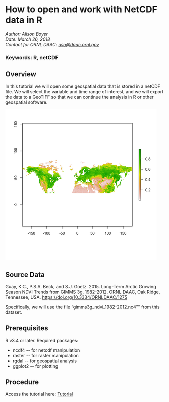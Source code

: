 # How to open and work with NetCDF data in R

*Author: Alison Boyer*  
*Date: March 26, 2018*  
*Contact for ORNL DAAC: uso@daac.ornl.gov*  

### Keywords: R, netCDF

## Overview

In this tutorial we will open some geospatial data that is stored in a netCDF file. We will select the variable and time range of interest, and we will export the data to a GeoTIFF so that we can continue the analysis in R or other geospatial software.

![Arctic Growing Season NDVI, 1982](GIMMS3g_1982_NDVI.png)

## Source Data

Guay, K.C., P.S.A. Beck, and S.J. Goetz. 2015. Long-Term Arctic Growing Season NDVI Trends from GIMMS 3g, 1982-2012. ORNL DAAC, Oak Ridge, Tennessee, USA. <a href="https://doi.org/10.3334/ORNLDAAC/1275">https://doi.org/10.3334/ORNLDAAC/1275</a>

Specifically, we will use the file “gimms3g_ndvi_1982-2012.nc4”" from this dataset. 

## Prerequisites

R v3.4 or later. Required packages: 
<ul><li>ncdf4 -- for netcdf manipulation</li>
<li>raster -- for raster manipulation</li>
<li>rgdal -- for geospatial analysis</li>
<li>ggplot2 -- for plotting</li></ul>

## Procedure

Access the tutorial here:
[Tutorial](Read_NetCDF_tutorial_v3.Rmd)
